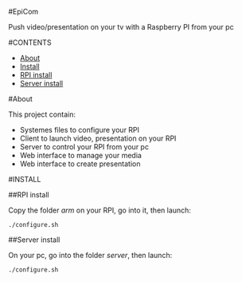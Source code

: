 #EpiCom

Push video/presentation on your tv with a Raspberry PI from your pc

#CONTENTS

 - [About](#about)
 - [Install](#install)
  - [RPI install](#rpi-install)
  - [Server install](#server-install)

#About

This project contain:
 - Systemes files to configure your RPI
 - Client to launch video, presentation on your RPI
 - Server to control your RPI from your pc
 - Web interface to manage your media
 - Web interface to create presentation

#INSTALL

##RPI install

Copy the folder *arm* on your RPI, go into it, then launch:

    ./configure.sh

##Server install

On your pc, go into the folder *server*, then launch:

    ./configure.sh
